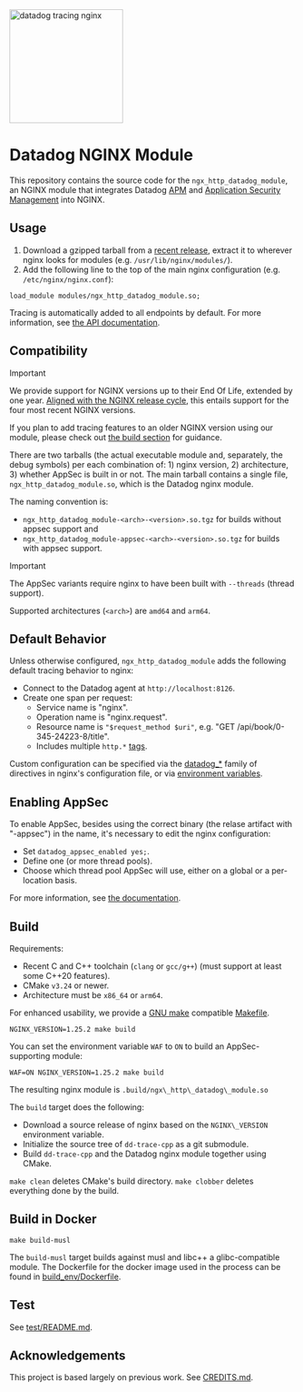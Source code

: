 <img alt="datadog tracing nginx" src="mascot.svg" height="200"/>

Datadog NGINX Module
====================
This repository contains the source code for the `ngx_http_datadog_module`, an NGINX module
that integrates Datadog [APM][13] and [Application Security Management][14] into NGINX.

Usage
-----
1. Download a gzipped tarball from a [recent release][12], extract it to
   wherever nginx looks for modules (e.g. `/usr/lib/nginx/modules/`).
2. Add the following line to the top of the main nginx configuration (e.g.
   `/etc/nginx/nginx.conf`):

```nginx
load_module modules/ngx_http_datadog_module.so;
```

Tracing is automatically added to all endpoints by default. For more
information, see [the API documentation](doc/API.md).

Compatibility
-------------
> [!IMPORTANT]
> We provide support for NGINX versions up to their End Of Life, extended by one
> year.  [Aligned with the NGINX release cycle][11], this entails support for
> the four most recent NGINX versions.
>
> If you plan to add tracing features to an older NGINX version using our
> module, please check out [the build section](#build) for guidance.

There are two tarballs (the actual executable module and, separately, the debug
symbols) per each combination of: 1) nginx version, 2) architecture, 3) whether
AppSec is built in or not.  The main tarball contains a single file,
`ngx_http_datadog_module.so`, which is the Datadog nginx module.

The naming convention is:

* `ngx_http_datadog_module-<arch>-<version>.so.tgz` for builds without appsec
  support and
* `ngx_http_datadog_module-appsec-<arch>-<version>.so.tgz` for builds with
  appsec support.

> [!IMPORTANT]
> The AppSec variants require nginx to have been built with `--threads` (thread
> support).

Supported architectures (`<arch>`) are `amd64` and `arm64`.


Default Behavior
----------------
Unless otherwise configured, `ngx_http_datadog_module` adds the following
default tracing behavior to nginx:
- Connect to the Datadog agent at `http://localhost:8126`.
- Create one span per request:
    - Service name is "nginx".
    - Operation name is "nginx.request".
    - Resource name is `"$request_method $uri"`, e.g. "GET /api/book/0-345-24223-8/title".
    - Includes multiple `http.*` [tags][8].

Custom configuration can be specified via the [datadog\_*](doc/API.md) family of
directives in nginx's configuration file, or via [environment variables][9].

Enabling AppSec
---------------

To enable AppSec, besides using the correct binary (the relase artifact with
"-appsec") in the name, it's necessary to edit the nginx configuration:

* Set `datadog_appsec_enabled yes;`.
* Define one (or more thread pools).
* Choose which thread pool AppSec will use, either on a global or a per-location
  basis.

For more information, see [the documentation](doc/API.md).

Build
-----
Requirements:
- Recent C and C++ toolchain (`clang` or `gcc/g++`) (must support at least some
  C++20 features).
- CMake `v3.24` or newer.
- Architecture must be `x86_64` or `arm64`.

For enhanced usability, we provide a [GNU make][1] compatible [Makefile](Makefile).

```shell
NGINX_VERSION=1.25.2 make build
```

You can set the environment variable `WAF` to `ON` to build an AppSec-supporting
module:

```shell
WAF=ON NGINX_VERSION=1.25.2 make build
```

The resulting nginx module is `.build/ngx\_http\_datadog\_module.so`

The `build` target does the following:

- Download a source release of nginx based on the `NGINX\_VERSION` environment variable.
- Initialize the source tree of `dd-trace-cpp` as a git submodule.
- Build `dd-trace-cpp` and the Datadog nginx module together using
  CMake.

`make clean` deletes CMake's build directory. `make clobber` deletes
everything done by the build.

Build in Docker
---------------
```shell
make build-musl
```

The `build-musl` target builds against musl and libc++ a glibc-compatible
module. The Dockerfile for the docker image used in the process can be found in
[build_env/Dockerfile](./build_env/Dockerfile).

Test
----
See [test/README.md](test/README.md).

Acknowledgements
----------------
This project is based largely on previous work.  See [CREDITS.md](CREDITS.md).

[1]: https://www.gnu.org/software/make/
[2]: https://www.docker.com/
[3]: https://hub.docker.com/_/nginx?tab=tags
[4]: https://cmake.org/
[5]: https://hub.docker.com/layers/nginx/library/nginx/1.19.1-alpine/images/sha256-966f134cf5ddeb12a56ede0f40fff754c0c0a749182295125f01a83957391d84
[6]: https://www.gnu.org/software/libc/
[7]: https://www.musl-libc.org/
[8]: https://github.com/DataDog/nginx-datadog/blob/535a291ce96d8ca80cb12b22febac1e138e45847/src/tracing_library.cpp#L187-L203
[9]: https://github.com/DataDog/dd-trace-cpp/blob/main/src/datadog/environment.h
[10]: https://hub.docker.com/_/amazonlinux
[11]: https://www.nginx.com/blog/nginx-1-18-1-19-released/
[12]: https://github.com/DataDog/nginx-datadog/releases
[13]: https://docs.datadoghq.com/tracing/
[14]: https://docs.datadoghq.com/security/application_security/

<!-- vim: set tw=80: -->
